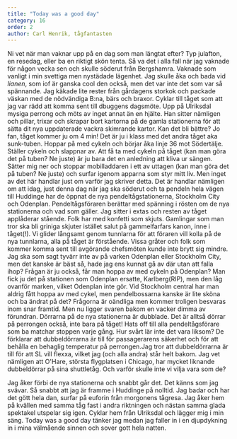 ```yaml
---
title: "Today was a good day"
category: 16
order: 2
author: Carl Henrik, tågfantasten
---
```


Ni vet när man vaknar upp på en dag som man längtat efter? Typ julafton, en resedag, eller ba en riktigt skön tenta. Så va det i alla fall när jag vaknade för någon vecka sen och skulle söderut från Bergshamra. Vaknade som vanligt i min svettiga men nystädade lägenhet. Jag skulle åka och bada vid _lianen_, som iof är ganska cool den också, men det var inte det som var så spännande. Jag käkade lite rester från gårdagens storkok och packade väskan med de nödvändiga B:na, bärs och braxor. Cyklar till tåget som att jag var rädd att komma sent till dbuggens dagsmöte. Upp på Ulriksdal mysiga perrong och möts av inget annat än en hjälte. Han sitter nämligen och pillar, trixar och skrapar bort kartorna på de gamla stationerna för att sätta dit nya uppdaterade vackra skimrande kartor. Kan det bli bättre? Jo fan, tåget kommer ju om 4 min! Det är ju i klass med det andra tåget aka sunk-tuben. Hoppar på med cykeln och börjar åka linje 36 mot Södertälje. Ställer cykeln och slappnar av. Att få ta med cykeln på tåget (kan man göra det på tuben? Ne juste) är ju bara det en anledning att kliva ur sängen. Sätter mig ner och stoppar mobilladdaren i ett av uttagen (kan man göra det på tuben? Ne juste) och surfar igenom apparna som styr mitt liv. Men inget av det här handlar just om varför jag skriver detta. Det är handlar nämligen om att idag, just denna dag när jag ska söderut och ta pendeln hela vägen till Huddinge har de öppnat de nya pendeltågstationerna, Stockholm City och Odenplan. Pendeltågsföraren berättar med spänning i rösten om de nya stationerna och vad som gäller. Jag sitter i extas och resten av tåget applåderar stående. Folk har med konfetti som skjuts. Gamlingar som man tror ska bli griniga skjuter istället salut på gammelfarfars kanon, inne i tåget(!). Vi glider långsamt genom tunnlarna för att föraren vill kolla på de nya tunnlarna, alla på tåget är förstående. Vissa gråter och folk som kommer komma sent till avgörande chefsmöten kunde inte brytt sig mindre. Jag ska som sagt tyvärr inte av på varken Odenplan eller Stockholm City, men det kanske är bäst så, hade jag ens kunnat gå av där utan att falla ihop? Frågan är ju också, får man hoppa av med cykeln på Odenplan? Man fick ju det på stationen som Odenplan ersatte, Karlberg(RIP), men den låg ovanför marken, vilket Odenplan inte gör. Vid Stockholm central har man aldrig fått hoppa av med cykel, men pendelbossarna kanske är lite sköna och ba ändrat på det? Frågorna är oändliga men kommer troligen besvaras inom snar framtid. Men nu ligger svaren bakom en vacker dimma av förundran. Dörrarna på de nya stationerna är dubblade. Det är alltså dörrar på perrongen också, inte bara på tåget! Hats off till alla pendeltågsförare som ba matchar stoppen varje gång. Hur svårt lär inte det vara liksom? De förklarar att dubbeldörrarna är till för passagerarens säkerhet och för att behålla en behaglig temperatur på perrongen.Jag tror att dubbeldörrarna är till för att SL vill flexxa, vilket jag (och alla andra) står helt bakom. Jag vet nämligen att O'Hare, största flygplatsen i Chicago, har mycket liknande dubbeldörrar på sina shuttletåg. Och varför skulle inte vi vilja vara som de?

Jag åker förbi de nya stationerna och snabbt går det. Det känns som jag svävar. Så snabbt att jag är framme i Huddinge på nolltid. Jag badar och har det gött hela dan, surfar på euforin från morgonens tågresa. Jag åker hem på kvällen med samma tåg fast i andra riktningen och nästan samma glada spektakel utspelar sig igen. Cyklar hem från Ulriksdal och lägger mig i min säng. Today was a good day tänker jag medan jag faller in i en djupdykning in i mina välmående sinnen och sover gott hela natten.
